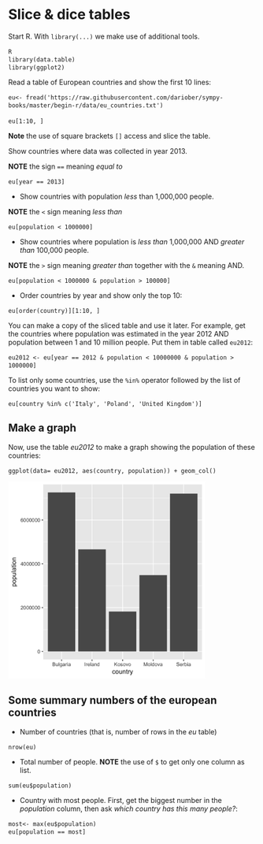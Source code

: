 Slice & dice  tables
====================

Start R. With `library(...)` we make use of additional tools.

```
R
library(data.table)
library(ggplot2)
```

Read a table of European countries and show the first 10 lines:

```
eu<- fread('https://raw.githubusercontent.com/dariober/sympy-books/master/begin-r/data/eu_countries.txt')

eu[1:10, ]
```

**Note** the use of square brackets `[]` access and slice the table.

Show countries where data was collected in year 2013. 

**NOTE** the sign `==` meaning *equal to*

```
eu[year == 2013]
```

* Show countries with population *less* than 1,000,000 people.

**NOTE** the `<` sign meaning *less than*

```
eu[population < 1000000]
```

* Show countries where population is *less than* 1,000,000 AND *greater than* 100,000 people.

**NOTE** the `>` sign meaning *greater than* together with the `&` meaning AND.

```
eu[population < 1000000 & population > 100000]
```

* Order countries by year and show only the top 10:

```
eu[order(country)][1:10, ]
```

You can make a copy of the sliced table and use it later. For example, get the
countries where population was estimated in the year 2012 AND population
between 1 and 10 million people. Put them in table called `eu2012`:

```
eu2012 <- eu[year == 2012 & population < 10000000 & population > 1000000]
```

To list only some countries, use the `%in%` operator followed by the list of countries you want to show:

```
eu[country %in% c('Italy', 'Poland', 'United Kingdom')]
```

Make a graph
------------

Now, use the table *eu2012* to make a graph showing the population of these countries:

```
ggplot(data= eu2012, aes(country, population)) + geom_col()
```

<!--
ggsave('figures/countries.png', height= 12, width= 12, units= 'cm')
-->

<img src="figures/countries.png" width= "400">

Some summary numbers of the european countries  
----------------------------------------------

* Number of countries (that is, number of rows in the *eu* table)

```
nrow(eu)
```

* Total number of people. **NOTE** the use of `$` to get
only one column as list.

```
sum(eu$population)
```

* Country with most people. First, get the biggest number in the *population*
  column, then ask *which country has this many people?*:

```
most<- max(eu$population)
eu[population == most]
```


